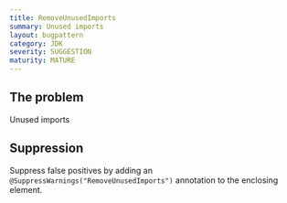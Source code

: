 ```yaml
---
title: RemoveUnusedImports
summary: Unused imports
layout: bugpattern
category: JDK
severity: SUGGESTION
maturity: MATURE
---
```


<!--
*** AUTO-GENERATED, DO NOT MODIFY ***
To make changes, edit the @BugPattern annotation or the explanation in docs/bugpattern.
-->

## The problem
Unused imports

## Suppression
Suppress false positives by adding an `@SuppressWarnings("RemoveUnusedImports")` annotation to the enclosing element.
